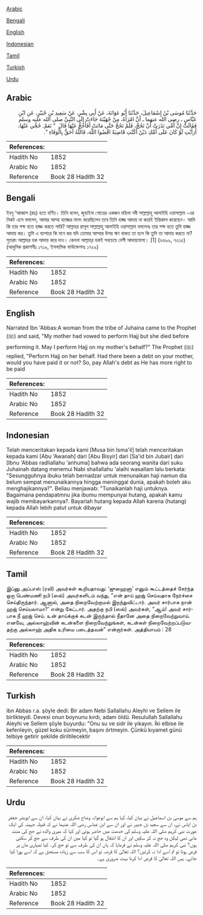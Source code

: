 [Arabic](#arabic)

[Bengali](#bengali)

[English](#english)

[Indonesian](#indonesian)

[Tamil](#tamil)

[Turkish](#turkish)

[Urdu](#urdu)

## Arabic


<div dir="rtl" lang="ar" style={{fontSize:'larger',backgroundColor:'#f8f9fa',padding:20}}>
حَدَّثَنَا مُوسَى بْنُ إِسْمَاعِيلَ، حَدَّثَنَا أَبُو عَوَانَةَ، عَنْ أَبِي بِشْرٍ، عَنْ سَعِيدِ بْنِ جُبَيْرٍ، عَنِ ابْنِ عَبَّاسٍ ـ رضى الله عنهما ـ أَنَّ امْرَأَةً، مِنْ جُهَيْنَةَ جَاءَتْ إِلَى النَّبِيِّ صلى الله عليه وسلم فَقَالَتْ إِنَّ أُمِّي نَذَرَتْ أَنْ تَحُجَّ، فَلَمْ تَحُجَّ حَتَّى مَاتَتْ أَفَأَحُجُّ عَنْهَا قَالَ ‏ "‏ نَعَمْ‏.‏ حُجِّي عَنْهَا، أَرَأَيْتِ لَوْ كَانَ عَلَى أُمِّكِ دَيْنٌ أَكُنْتِ قَاضِيَةً اقْضُوا اللَّهَ، فَاللَّهُ أَحَقُّ بِالْوَفَاءِ ‏"‏‏.‏
</div>
<div style={{backgroundColor:'#f8f9fa',padding:20, marginBottom: 10}}><table> <thead> <tr> <th>References:</th> <th></th> </tr> </thead> <tbody><tr><td>Hadith No</td><td>1852</td></tr><tr><td>Arabic No</td><td>1852</td></tr><tr><td>Reference</td><td>Book 28 Hadith 32</td></tr></tbody></table></div>

## Bengali


<div dir="ltr" lang="bn" style={{fontSize:'larger',backgroundColor:'#f8f9fa',padding:20}}>
ইবনু ‘আব্বাস (রাঃ) হতে বর্ণিত। তিনি বলেন, জুহাইনা গোত্রের একজন মহিলা নবী সাল্লাল্লাহু আলাইহি ওয়াসাল্লাম -এর নিকট এসে বললেন, আমার আম্মা হাজ্জের মানৎ করেছিলেন তবে তিনি হাজ্জ আদায় না করেই ইন্তিকাল করেছেন। আমি কি তার পক্ষ হতে হাজ্জ করতে পারি? আল্লাহর রাসূল সাল্লাল্লাহু আলাইহি ওয়াসাল্লাম বললেনঃ তার পক্ষ হতে তুমি হাজ্জ আদায় কর। তুমি এ ব্যাপারে কি মনে কর যদি তোমার আম্মার উপর ঋণ থাকত তা হলে কি তুমি তা আদায় করতে না? সুতরাং আল্লাহর হক আদায় করে দাও। কেননা আল্লাহ্‌র হকই সবচেয়ে বেশী আদায়যোগ্য। [1] (৬৬৯৯, ৭৩১৫) (আধুনিক প্রকাশনীঃ ১৭১৯, ইসলামিক ফাউন্ডেশনঃ ১৭২৯)
</div>
<div style={{backgroundColor:'#f8f9fa',padding:20, marginBottom: 10}}><table> <thead> <tr> <th>References:</th> <th></th> </tr> </thead> <tbody><tr><td>Hadith No</td><td>1852</td></tr><tr><td>Arabic No</td><td>1852</td></tr><tr><td>Reference</td><td>Book 28 Hadith 32</td></tr></tbody></table></div>

## English


<div dir="ltr" lang="en" style={{fontSize:'larger',backgroundColor:'#f8f9fa',padding:20}}>
Narrated Ibn 'Abbas:A woman from the tribe of Juhaina came to the Prophet (ﷺ) and said, "My mother had vowed to perform Hajj but she died before performing it. May I perform Hajj on my mother's behalf?" The Prophet (ﷺ) replied, "Perform Hajj on her behalf. Had there been a debt on your mother, would you have paid it or not? So, pay Allah's debt as He has more right to be paid
</div>
<div style={{backgroundColor:'#f8f9fa',padding:20, marginBottom: 10}}><table> <thead> <tr> <th>References:</th> <th></th> </tr> </thead> <tbody><tr><td>Hadith No</td><td>1852</td></tr><tr><td>Arabic No</td><td>1852</td></tr><tr><td>Reference</td><td>Book 28 Hadith 32</td></tr></tbody></table></div>

## Indonesian


<div dir="ltr" lang="id" style={{fontSize:'larger',backgroundColor:'#f8f9fa',padding:20}}>
Telah menceritakan kepada kami [Musa bin Isma'il] telah menceritakan kepada kami [Abu 'Awanah] dari [Abu Bisyir] dari [Sa'id bin Jubair] dari [Ibnu 'Abbas radliallahu 'anhuma] bahwa ada seorang wanita dari suku Juhainah datang menemui Nabi shallallahu 'alaihi wasallam lalu berkata: "Sesungguhnya ibuku telah bernadzar untuk menunaikan haji namun dia belum sempat menunaikannya hingga meninggal dunia, apakah boleh aku menghajikannya?". Beliau menjawab: "Tunaikanlah haji untuknya. Bagaimana pendapatmnu jika ibumu mempunyai hutang, apakah kamu wajib membayarkannya?. Bayarlah hutang kepada Allah karena (hutang) kepada Allah lebih patut untuk dibayar
</div>
<div style={{backgroundColor:'#f8f9fa',padding:20, marginBottom: 10}}><table> <thead> <tr> <th>References:</th> <th></th> </tr> </thead> <tbody><tr><td>Hadith No</td><td>1852</td></tr><tr><td>Arabic No</td><td>1852</td></tr><tr><td>Reference</td><td>Book 28 Hadith 32</td></tr></tbody></table></div>

## Tamil


<div dir="ltr" lang="ta" style={{fontSize:'larger',backgroundColor:'#f8f9fa',padding:20}}>
இப்னு அப்பாஸ் (ரலி) அவர்கள் கூறியதாவது: ‘ஜுஹைனா’ எனும் கூட்டத்தைச் சேர்ந்த ஒரு பெண்மணி நபி (ஸல்) அவர்களிடம் வந்து, “என் தாய் ஹஜ் செய்வதாக நேர்ச்சை செய்திருந்தார். ஆனால், அதை நிறைவேற்றாமல் இறந்துவிட்டார். அவர் சார்பாக நான் ஹஜ் செய்யலாமா?’ என்று கேட்டார். அதற்கு நபி (ஸல்) அவர்கள், “ஆம்! அவர் சார்பாக நீ ஹஜ் செய். உன் தாய்க்குக் கடன் இருந்தால் நீதானே அதை நிறைவேற்றுவாய். எனவே, அல்லாஹ்வின் கடன்களை நிறைவேற்றுங்கள், கடன்கள் நிறைவேற்றப்படுவதற்கு அல்லாஹ் அதிக உரிமை படைத்தவன்” என்றார்கள். அத்தியாயம் : 28
</div>
<div style={{backgroundColor:'#f8f9fa',padding:20, marginBottom: 10}}><table> <thead> <tr> <th>References:</th> <th></th> </tr> </thead> <tbody><tr><td>Hadith No</td><td>1852</td></tr><tr><td>Arabic No</td><td>1852</td></tr><tr><td>Reference</td><td>Book 28 Hadith 32</td></tr></tbody></table></div>

## Turkish


<div dir="ltr" lang="tr" style={{fontSize:'larger',backgroundColor:'#f8f9fa',padding:20}}>
ibn Abbas r.a. şöyle dedi: Bir adam Nebi Sallallahu Aleyhi ve Sellem ile birlikteydi. Devesi onun boynunu kırdı, adam öldü. Resulullah Sallallahu Aleyhi ve Sellem şöyle buyurdu: "Onu su ve sidr ile yıkayın. İki elbise ile kefenleyin, güzel koku sürmeyin, başını örtmeyin. Çünkü kıyamet günü telbiye getirir şekilde diriltilecektir
</div>
<div style={{backgroundColor:'#f8f9fa',padding:20, marginBottom: 10}}><table> <thead> <tr> <th>References:</th> <th></th> </tr> </thead> <tbody><tr><td>Hadith No</td><td>1852</td></tr><tr><td>Arabic No</td><td>1852</td></tr><tr><td>Reference</td><td>Book 28 Hadith 32</td></tr></tbody></table></div>

## Urdu


<div dir="rtl" lang="ur" style={{fontSize:'larger',backgroundColor:'#f8f9fa',padding:20}}>
ہم سے موسیٰ بن اسماعیل نے بیان کیا، کہا ہم سے ابوعوانہ وضاح شکری نے بیان کیا، ان سے ابوبشر جعفر بن ایاس نے، ان سے سعید بن جبیر نے اور ان سے ابن عباس رضی اللہ عنہما نے کہ قبیلہ جہینہ کی ایک عورت نبی کریم صلی اللہ علیہ وسلم کی خدمت میں حاضر ہوئی اور کہا کہ میری والدہ نے حج کی منت مانی تھی لیکن وہ حج نہ کر سکیں اور ان کا انتقال ہو گیا تو کیا میں ان کی طرف سے حج کر سکتی ہوں؟ نبی کریم صلی اللہ علیہ وسلم نے فرمایا کہ ہاں ان کی طرف سے تو حج کر۔ کیا تمہاری ماں پر قرض ہوتا تو تم اسے ادا نہ کرتیں؟ اللہ تعالیٰ کا قرضہ تو اس کا سب سے زیادہ مستحق ہے کہ اسے پورا کیا جائے۔ پس اللہ تعالیٰ کا قرض ادا کرنا بہت ضروری ہے۔
</div>
<div style={{backgroundColor:'#f8f9fa',padding:20, marginBottom: 10}}><table> <thead> <tr> <th>References:</th> <th></th> </tr> </thead> <tbody><tr><td>Hadith No</td><td>1852</td></tr><tr><td>Arabic No</td><td>1852</td></tr><tr><td>Reference</td><td>Book 28 Hadith 32</td></tr></tbody></table></div>